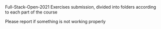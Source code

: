Full-Stack-Open-2021 Exercises submission, divided into folders according to each part of the course

Please report if something is not working properly

